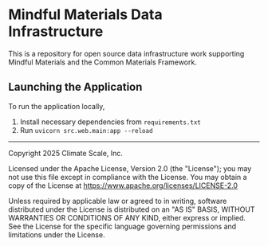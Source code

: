 # Mindful Materials Data Infrastructure

This is a repository for open source data infrastructure work supporting Mindful Materials and the Common Materials Framework.


## Launching the Application


To run the application locally, 
1. Install necessary dependencies from `requirements.txt`
2. Run `uvicorn src.web.main:app --reload`


______
Copyright 2025 Climate Scale, Inc.

Licensed under the Apache License, Version 2.0 (the "License"); you may not use this file except in compliance with the License. You may obtain a copy of the License at https://www.apache.org/licenses/LICENSE-2.0

Unless required by applicable law or agreed to in writing, software distributed under the License is distributed on an "AS IS" BASIS, WITHOUT WARRANTIES OR CONDITIONS OF ANY KIND, either express or implied. See the License for the specific language governing permissions and limitations under the License.
